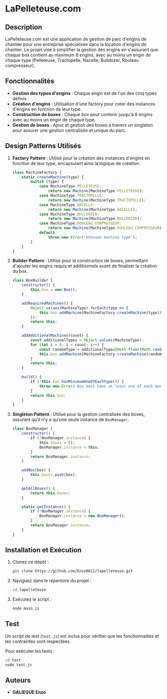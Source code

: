 
# LaPelleteuse.com

## Description

LaPelleteuse.com est une application de gestion de parc d'engins de chantier pour une entreprise spécialisée dans la location d'engins de chantier. Le projet vise à simplifier la gestion des engins en s'assurant que chaque box contient au maximum 8 engins, avec au moins un engin de chaque type (Pelleteuse, Tractopelle, Nacelle, Bulldozer, Rouleau compresseur).

## Fonctionnalités

-   **Gestion des types d'engins** : Chaque engin est de l'un des cinq types définis.
-   **Création d'engins** : Utilisation d'une factory pour créer des instances d'engins en fonction de leur type.
-   **Construction de boxes** : Chaque box peut contenir jusqu'à 8 engins avec au moins un engin de chaque type.
-   **Gestion de boxes** : Ajout et gestion des boxes à travers un singleton pour assurer une gestion centralisée et unique du parc.

## Design Patterns Utilisés

1.  **Factory Pattern** : Utilisé pour la création des instances d'engins en fonction de leur type, encapsulant ainsi la logique de création.

    ```js
    class MachineFactory {
        static createMachine(type) {
            switch (type) {
                case MachineType.PELLETEUSE:
                    return new Machine(MachineType.PELLETEUSE);
                case MachineType.TRACTOPELLE:
                    return new Machine(MachineType.TRACTOPELLE);
                case MachineType.NACELLE:
                    return new Machine(MachineType.NACELLE);
                case MachineType.BULLDOZER:
                    return new Machine(MachineType.BULLDOZER);
                case MachineType.ROULEAU_COMPRESSEUR:
                    return new Machine(MachineType.ROULEAU_COMPRESSEUR);
                default:
                    throw new Error('Unknown machine type');
            }
        }
    }
    ```

2.  **Builder Pattern** : Utilisé pour la construction de boxes, permettant d'ajouter les engins requis et additionnels avant de finaliser la création du box.

    ```js
    class BoxBuilder {
        constructor() {
            this.box = new Box();
        }

        addRequiredMachines() {
            Object.values(MachineType).forEach(type => {
                this.box.addMachine(MachineFactory.createMachine(type));
            });
            return this;
        }

        addAdditionalMachines(count) {
            const additionalTypes = Object.values(MachineType);
            for (let i = 0; i < count; i++) {
                const randomType = additionalTypes[Math.floor(Math.random() * additionalTypes.length)];
                this.box.addMachine(MachineFactory.createMachine(randomType));
            }
            return this;
        }

        build() {
            if (!this.box.hasMinimumOneOfEachType()) {
                throw new Error('Box must have at least one of each machine type');
            }
            return this.box;
        }
    }
    ```

3.  **Singleton Pattern** : Utilisé pour la gestion centralisée des boxes, assurant qu'il n'y a qu'une seule instance de `BoxManager`.
    
    ```js
    class BoxManager {
        constructor() {
            if (!BoxManager.instance) {
                this.boxes = [];
                BoxManager.instance = this;
            }
            return BoxManager.instance;
        }

        addBox(box) {
            this.boxes.push(box);
        }

        getAllBoxes() {
            return this.boxes;
        }

        static getInstance() {
            if (!BoxManager.instance) {
                BoxManager.instance = new BoxManager();
            }
            return BoxManager.instance;
        }
    }
    ```
    
## Installation et Exécution

1.  Clonez ce dépôt :
    
    ```bash
    git clone https://github.com/Enzo0011/lapelleteuse.git
    ```
2.  Naviguez dans le répertoire du projet :

    ```bash
    cd lapelleteuse
    ```
3.  Exécutez le script :
    
    ```bash
    node main.js 
    ```
## Test

Un script de test (`test.js`) est inclus pour vérifier que les fonctionnalités et les contraintes sont respectées.

Pour exécuter les tests :

```bash
cd test
node test.js
```

## Auteurs

-  **GALIEGUE Enzo**